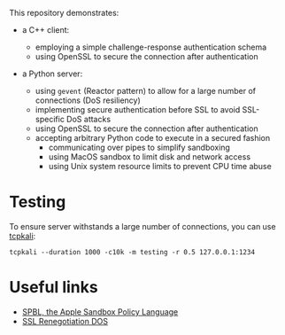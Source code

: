 This repository demonstrates:

- a C++ client:
  - employing a simple challenge-response authentication schema
  - using OpenSSL to secure the connection after authentication

- a Python server:
  - using `gevent` (Reactor pattern) to allow for a large number of connections (DoS resiliency)
  - implementing secure authentication before SSL to avoid SSL-specific DoS attacks
  - using OpenSSL to secure the connection after authentication
  - accepting arbitrary Python code to execute in a secured fashion
    - communicating over pipes to simplify sandboxing
    - using MacOS sandbox to limit disk and network access
    - using Unix system resource limits to prevent CPU time abuse

# Testing

To ensure server withstands a large number of connections, you can use [tcpkali](https://github.com/satori-com/tcpkali):
```
tcpkali --duration 1000 -c10k -m testing -r 0.5 127.0.0.1:1234
```

# Useful links

* [SPBL, the Apple Sandbox Policy Language](https://www.romab.com/ironsuite/SBPL.html)
* [SSL Renegotiation DOS](https://www.ietf.org/mail-archive/web/tls/current/msg07553.html)
